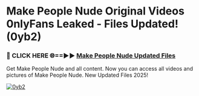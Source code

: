 # Make People Nude Original Videos 0nlyFans Leaked - Files Updated! (0yb2)

<h3>🔴 CLICK HERE 🌐==►► <a href="https://tinyurl.com/yc6ubb5a" rel="nofollow">Make People Nude Updated Files</a></h3>

Get Make People Nude and all content. Now you can access all videos and pictures of Make People Nude. New Updated Files 2025!

[![0yb2](https://i.imgur.com/7eu0CRL.gif)](https://tinyurl.com/yc6ubb5a)
